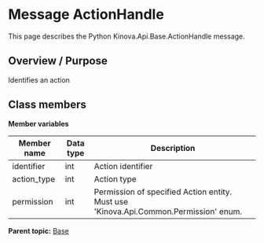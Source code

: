 # Message ActionHandle

This page describes the Python Kinova.Api.Base.ActionHandle message.

## Overview / Purpose

Identifies an action

## Class members

 **Member variables** 

|Member name|Data type|Description|
|-----------|---------|-----------|
|identifier|int|Action identifier|
|action\_type|int|Action type|
|permission|int|Permission of specified Action entity. Must use 'Kinova.Api.Common.Permission' enum.|

**Parent topic:** [Base](../references/summary_Base.md)

